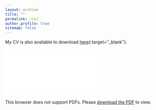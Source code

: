 ```yaml
---
layout: archive
title: ""
permalink: /cv/
author_profile: true
sitemap: false
---
```


My CV is also available to download [here](../files/Merkley_CV.pdf){:target="_blank"}.

<object data="../files/Merkley_CV.pdf" type="application/pdf" width="700px" height="700px">
    <embed src="../files/Merkley_CV.pdf">
        <p>This browser does not support PDFs. Please <a href="../files/Merkley_CV.pdf">download the PDF</a> to view.</p>
    </embed>
</object>

